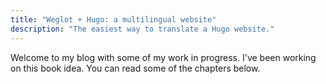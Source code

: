 ```yaml
---
title: "Weglot + Hugo: a multilingual website"
description: "The easiest way to translate a Hugo website."
---
```

Welcome to my blog with some of my work in progress. I've been working on this book idea. You can read some of the chapters below.
